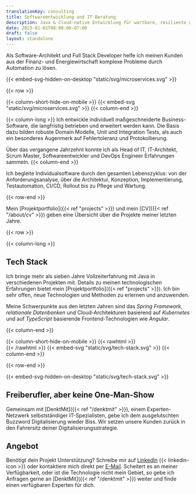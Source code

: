 ```yaml
---
translationKey: consulting
title: Softwareentwicklung und IT-Beratung
description: Java & Cloud-native Entwicklung für wartbare, resiliente und skalierbare Individualsoftware. Hier das Projektportfolio einsehen.
date: 2023-01-01T08:00:00-07:00
draft: false
layout: standalone
---
```


Als Software-Architekt und Full Stack Developer helfe ich meinen Kunden aus der Finanz- und Energiewirtschaft komplexe 
Probleme durch Automation zu lösen.

{{< embed-svg-hidden-on-desktop "static/svg/microservices.svg" >}}

{{< row >}}

{{< column-short-hide-on-mobile >}}
{{< embed-svg "static/svg/microservices.svg" >}}
{{< column-end >}}

{{< column-long >}}
Ich entwickle individuell maßgeschneiderte Business-Software, die langfristig betrieben und erweitert werden kann.
Die Basis dazu bilden robuste Domain Modelle, Unit und Integration Tests, als auch ein besonderes Augenmerk auf
Fehlertoleranz und Protokollierung.

Über das vergangene Jahrzehnt konnte ich als Head of IT, IT-Architekt, Scrum Master, Softwareentwickler und DevOps
Engineer Erfahrungen sammeln.
{{< column-end >}}

Ich begleite Individualsoftware durch den gesamten Lebenszyklus: von der Anforderungsanalyse, über die Architektur,
Konzeption, Implementierung, Testautomation, CI/CD, Rollout bis zu Pflege und Wartung.

{{< row-end >}}

Mein [Projektportfolio]({{< ref "projects" >}}) und mein [CV]({{< ref "/about/cv" >}}) geben eine Übersicht über die
Projekte meiner letzten Jahre.

{{< row >}}

{{< column-long >}}

## Tech Stack

Ich bringe mehr als sieben Jahre Vollzeiterfahrung mit Java in verschiedenen Projekten mit. Details zu meinen
technologischen Erfahrungen bietet mein [Projektportfolio]({{< ref "projects" >}}).
Ich bin sehr offen, neue Technologien und Methoden zu erlernen und anzuwenden.

Meine Schwerpunkte aus den letzten Jahren sind das *Spring Framework*, *relationale Datenbanken* und
Cloud-Architekturen basierend auf *Kubernetes* und auf *TypeScript* basierende Frontend-Technologien wie *Angular*.

{{< column-end >}}

{{< column-short-hide-on-mobile >}}
{{< rawhtml >}} <br>{{< /rawhtml >}}
{{< embed-svg "static/svg/tech-stack.svg" >}}
{{< column-end >}}

{{< row-end >}}

{{< embed-svg-hidden-on-desktop "static/svg/tech-stack.svg" >}}


## Freiberufler, aber keine One-Man-Show

Gemeinsam mit [DenktMit]({{< ref "/denktmit" >}}), einem Experten-Netzwerk selbstständiger IT-Spezialisten, gebe ich dem
ausgelutschten Buzzword Digitalisierung wieder Biss. Wir setzen unsere Kunden zurück in den Fahrersitz deiner
Digitalisierungsstrategie.


## Angebot

Benötigt dein Projekt Unterstützung? Schreibe mir auf [LinkedIn](https://www.linkedin.com/in/dmalolepszy) {{<
linkedin-icon >}}&nbsp;oder kontaktiere mich direkt per [E-Mail](mailto:kontakt@dmalo.de).
Scheitert es an meiner Verfügbarkeit, oder ist die Technologie nicht mein Gebiet, so gebe ich Anfragen gerne
an [DenktMit]({{< ref "/denktmit" >}}) weiter und finde einen verfügbaren Experten für dich.
